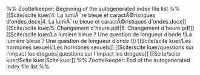 %% Zoottelkeeper: Beginning of the autogenerated index file list  %%
 [[Scite/scite kuer/4. La lumiÃ¨re bleue et caractÃ©ristiques d'ondes.docx|4. La lumiÃ¨re bleue et caractÃ©ristiques d'ondes.docx]]
 [[Scite/scite kuer/5. Changement d'heure.pdf|5. Changement d'heure.pdf]]
 [[Scite/scite kuer/La lumière bleue ? Une question de longueur d’onde !|La lumière bleue ? Une question de longueur d’onde !]]
 [[Scite/scite kuer/Les hormones sexuels|Les hormones sexuels]]
 [[Scite/scite kuer/questions sur l'impact les drogues|questions sur l'impact les drogues]]
 [[Scite/scite kuer/Scite kuer|Scite kuer]]
%% Zoottelkeeper: End of the autogenerated index file list  %%
